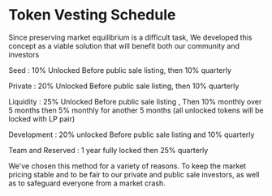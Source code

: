 # Token Vesting Schedule

Since preserving market equilibrium is a difficult task, We developed this concept as a viable solution that will benefit both our community and investors

Seed : 10% Unlocked Before public sale listing, then 10% quarterly

Private : 20% Unlocked Before public sale listing, then 10% quarterly

Liquidity : 25% Unlocked Before public sale listing , Then 10% monthly over 5 months then 5% monthly for another 5 months (all unlocked tokens will be locked with LP pair)

Development : 20% unlocked Before public sale listing and 10% quarterly

Team and Reserved : 1 year fully locked then 25% quarterly

We've chosen this method for a variety of reasons. To keep the market pricing stable and to be fair to our private and public sale investors, as well as to safeguard everyone from a market crash.
